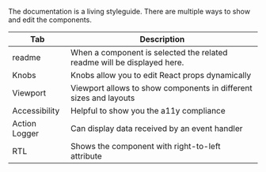 The documentation is a living styleguide. There are multiple ways to show and edit the components.

| Tab           | Description                                                             |
| ------------- | ----------------------------------------------------------------------- |
| readme        | When a component is selected the related readme will be displayed here. |
| Knobs         | Knobs allow you to edit React props dynamically                         |
| Viewport      | Viewport allows to show components in different sizes and layouts       |
| Accessibility | Helpful to show you the a11y compliance                                 |
| Action Logger | Can display data received by an event handler                           |
| RTL           | Shows the component with right-to-left attribute                        |
